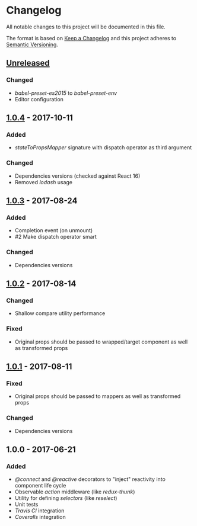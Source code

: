 # Changelog
All notable changes to this project will be documented in this file.

The format is based on [Keep a Changelog](http://keepachangelog.com/)
and this project adheres to [Semantic Versioning](http://semver.org/).

## [Unreleased]

### Changed
- *babel-preset-es2015* to *babel-preset-env*
- Editor configuration

## [1.0.4] - 2017-10-11

### Added
- *stateToPropsMapper* signature with dispatch operator as third argument

### Changed
- Dependencies versions (checked against React 16)
- Removed *lodash* usage

## [1.0.3] - 2017-08-24

### Added
- Completion event (on unmount)
- \#2 Make dispatch operator smart

### Changed
- Dependencies versions

## [1.0.2] - 2017-08-14

### Changed
- Shallow compare utility performance

### Fixed
- Original props should be passed to wrapped/target component as well as transformed props

## [1.0.1] - 2017-08-11

### Fixed
- Original props should be passed to mappers as well as transformed props

### Changed
- Dependencies versions

## 1.0.0 - 2017-06-21

### Added

- *\@connect* and *\@reactive* decorators to "inject" reactivity into component life cycle
- Observable *action* middleware (like *redux-thunk*)
- Utility for defining *selectors* (like *reselect*)
- Unit tests
- *Travis CI* integration
- *Coveralls* integration

[Unreleased]: https://github.com/redneckz/react-redux-rxjs/compare/v1.0.4...HEAD
[1.0.4]: https://github.com/redneckz/react-redux-rxjs/compare/v1.0.3...v1.0.4
[1.0.3]: https://github.com/redneckz/react-redux-rxjs/compare/v1.0.2...v1.0.3
[1.0.2]: https://github.com/redneckz/react-redux-rxjs/compare/v1.0.1...v1.0.2
[1.0.1]: https://github.com/redneckz/react-redux-rxjs/compare/v1.0.0...v1.0.1
